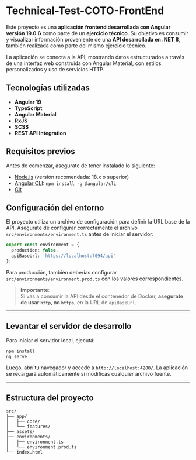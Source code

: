 # Technical-Test-COTO-FrontEnd

Este proyecto es una **aplicación frontend desarrollada con Angular versión 19.0.6** como parte de un **ejercicio técnico**. Su objetivo es consumir y visualizar información proveniente de una **API desarrollada en .NET 8**, también realizada como parte del mismo ejercicio técnico.

La aplicación se conecta a la API, mostrando datos estructurados a través de una interfaz web construida con Angular Material, con estilos personalizados y uso de servicios HTTP.

## Tecnologías utilizadas

- **Angular 19**
- **TypeScript**
- **Angular Material**
- **RxJS**
- **SCSS**
- **REST API Integration**

## Requisitos previos

Antes de comenzar, asegurate de tener instalado lo siguiente:

- [Node.js](https://nodejs.org/) (versión recomendada: 18.x o superior)
- [Angular CLI](https://angular.io/cli): `npm install -g @angular/cli`
- [Git](https://git-scm.com/)

## Configuración del entorno

El proyecto utiliza un archivo de configuración para definir la URL base de la API. Asegurate de configurar correctamente el archivo `src/environments/environment.ts` antes de iniciar el servidor:

```ts
export const environment = {
  production: false,
  apiBaseUrl: 'https://localhost:7094/api'
};
```

Para producción, también deberías configurar `src/environments/environment.prod.ts` con los valores correspondientes.

> **Importante**:  
> Si vas a consumir la API desde el contenedor de Docker, **asegurate de usar `http`, no `https`**, en la URL de `apiBaseUrl`.

---

## Levantar el servidor de desarrollo

Para iniciar el servidor local, ejecutá:

```bash
npm install
ng serve
```

Luego, abrí tu navegador y accedé a `http://localhost:4200/`. La aplicación se recargará automáticamente si modificás cualquier archivo fuente.

---

## Estructura del proyecto

```
src/
├── app/
│   ├── core/
│   └── features/
├── assets/
├── environments/
│   ├── environment.ts
│   └── environment.prod.ts
└── index.html
```
